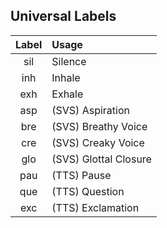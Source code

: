 ## Universal Labels

| Label | Usage |
|:-----:|:------|
|  sil  | Silence |
|  inh  | Inhale |
|  exh  | Exhale  |
|  asp  | (SVS) Aspiration |
|  bre  | (SVS) Breathy Voice |
|  cre  | (SVS) Creaky Voice |
|  glo  | (SVS) Glottal Closure |
|  pau  | (TTS) Pause |
|  que  | (TTS) Question |
|  exc  | (TTS) Exclamation |
